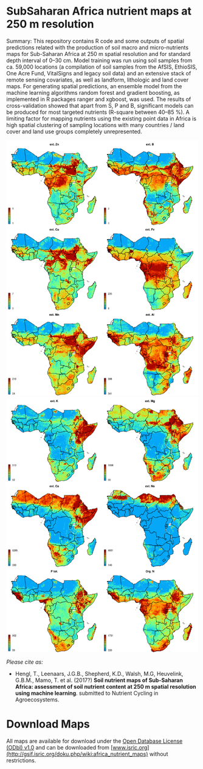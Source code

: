 # SubSaharan Africa nutrient maps at 250 m resolution

Summary: This repository contains R code and some outputs of spatial predictions related with the production of soil macro and micro-nutrients maps for Sub-Saharan Africa at 250 m spatial resolution and for standard depth interval of 0–30 cm. Model training was run using soil samples from ca. 59,000 locations (a compilation of soil samples from the AfSIS, EthioSIS, One Acre Fund, VitalSigns and legacy soil data) and an extensive stack of remote sensing covariates, as well as landform, lithologic and land cover maps. For generating spatial predictions, an ensemble model from the machine learning algorithms random forest and gradient boosting, as implemented in R packages ranger and xgboost, was used. The results of cross-validation showed that apart from S, P and B, significant models can be produced for most targeted nutrients (R-square between 40–85 %). A limiting factor for mapping nutrients using the existing point data in Africa is high spatial clustering of sampling locations with many countries / land cover and land use groups completely unrepresented.

![alt text](https://github.com/ISRICWorldSoil/AfricaSoilNutrients/blob/master/plots/Fig_AfNutrients_final_maps_micro.png)
![alt text](https://github.com/ISRICWorldSoil/AfricaSoilNutrients/blob/master/plots/Fig_AfNutrients_final_maps_macro.png "Output predictions for micro and macro-nutrients.")

*Please cite as:*

* Hengl, T., Leenaars, J.G.B., Shepherd, K.D., Walsh, M.G, Heuvelink, G.B.M., Mamo, T. et al. (2017?) **Soil nutrient maps of Sub-Saharan Africa: assessment of soil nutrient content at 250 m spatial resolution using machine learning**. submitted to Nutrient Cycling in Agroecosystems.

# Download Maps

All maps are available for download under the [Open Database License (ODbl) v1.0](https://opendatacommons.org/licenses/odbl/) and can be downloaded from [www.isric.org](http://gsif.isric.org/doku.php/wiki:africa_nutrient_maps) without restrictions.
